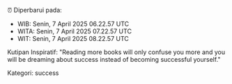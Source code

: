⏰ Diperbarui pada:
- WIB: Senin, 7 April 2025 06.22.57 UTC
- WITA: Senin, 7 April 2025 07.22.57 UTC
- WIT: Senin, 7 April 2025 08.22.57 UTC

Kutipan Inspiratif:
"Reading more books will only confuse you more and you will be dreaming about success instead of becoming successful yourself."


Kategori: success

